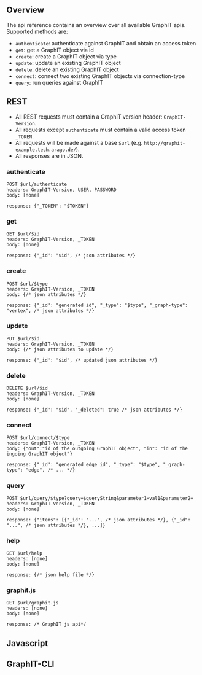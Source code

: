 ## Overview

The api reference contains an overview over all available GraphIT apis. Supported methods are:

* `authenticate`: authenticate against GraphIT and obtain an access token
* `get`: get a GraphIT object via id
* `create`: create a GraphIT object via type
* `update`: update an existing GraphIT object
* `delete`: delete an existing GraphIT object
* `connect`: connect two existing GraphIT objects via connection-type
* `query`: run queries against GraphIT

## REST

* All REST requests must contain a GraphIT version header: `GraphIT-Version`.
* All requests except `authenticate` must contain a valid access token `_TOKEN`. 
* All requests will be made against a base `$url` (e.g. `http://graphit-example.tech.arago.de/`). 
* All responses are in JSON.

### authenticate

    POST $url/authenticate
    headers: GraphIT-Version, USER, PASSWORD
    body: [none]

    response: {"_TOKEN": "$TOKEN"}

### get


    GET $url/$id
    headers: GraphIT-Version, _TOKEN
    body: [none]

    response: {"_id": "$id", /* json attributes */}


### create

    POST $url/$type
    headers: GraphIT-Version, _TOKEN
    body: {/* json attributes */}

    response: {"_id": "generated id", "_type": "$type", "_graph-type": "vertex", /* json attributes */}


### update

    PUT $url/$id
    headers: GraphIT-Version, _TOKEN
    body: {/* json attributes to update */}

    response: {"_id": "$id", /* updated json attributes */}

### delete

    DELETE $url/$id
    headers: GraphIT-Version, _TOKEN
    body: [none]

    response: {"_id": "$id", "_deleted": true /* json attributes */}

### connect

    POST $url/connect/$type
    headers: GraphIT-Version, _TOKEN
    body: {"out":"id of the outgoing GraphIT object", "in": "id of the ingoing GraphIT object"}

    response: {"_id": "generated edge id", "_type": "$type", "_graph-type": "edge", /* ... */}

### query


    POST $url/query/$type?query=$queryString&parameter1=val1&parameter2=
    headers: GraphIT-Version, _TOKEN
    body: [none]

    response: {"items": [{"_id": "...", /* json attributes */}, {"_id": "...", /* json attributes */}, ...]}

### help

    GET $url/help
    headers: [none]
    body: [none]

    response: {/* json help file */}

### graphit.js

    GET $url/graphit.js
    headers: [none]
    body: [none]

    response: /* GraphIT js api*/

## Javascript

## GraphIT-CLI